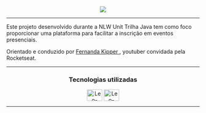 
<div align="center">
  <img src="https://github.com/OlaLeonardoAmaral/pass-in/assets/86934921/b5e72bb8-b800-49aa-8bbe-974259679eab">
</div>

---

<p align="left">
  Este projeto desenvolvido durante a NLW Unit Trilha Java tem como foco proporcionar uma plataforma para facilitar a inscrição em eventos presenciais. 
</p>
<p>
  Orientado e conduzido por
  <a href="https://www.youtube.com/@kipperdev">
    Fernanda Kipper
  </a>, youtuber convidada pela Rocketseat.
</p>

---

<h3 align="center">
  Tecnologias utilizadas
</h3>
<div align="center">
  <img align="center" alt="Leo-HTML" height="30" width="40" src="https://cdn.jsdelivr.net/gh/devicons/devicon@latest/icons/java/java-original.svg">
  <img align="center" alt="Leo-CSS" height="30" width="40" src="https://cdn.jsdelivr.net/gh/devicons/devicon@latest/icons/spring/spring-original.svg">
</div>  

---

